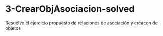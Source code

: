 # 3-CrearObjAsociacion-solved
Resuelve el ejercicio propuesto de relaciones de asociación y creacon de objetos

